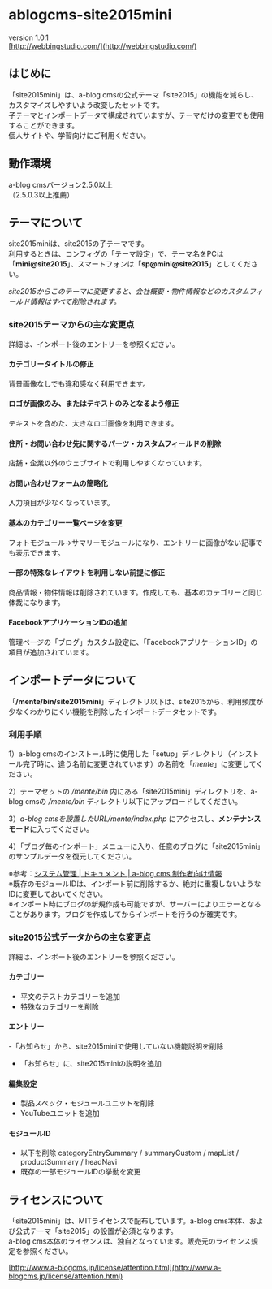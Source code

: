 # ablogcms-site2015mini

version 1.0.1  
[http://webbingstudio.com/](http://webbingstudio.com/)

## はじめに

「site2015mini」は、a-blog cmsの公式テーマ「site2015」の機能を減らし、カスタマイズしやすいよう改変したセットです。  
子テーマとインポートデータで構成されていますが、テーマだけの変更でも使用することができます。  
個人サイトや、学習向けにご利用ください。

## 動作環境

a-blog cmsバージョン2.5.0以上  
（2.5.0.3以上推薦）

## テーマについて

site2015miniは、site2015の子テーマです。  
利用するときは、コンフィグの「テーマ設定」で、テーマ名をPCは「**mini@site2015**」、スマートフォンは「**sp@mini@site2015**」としてください。

*site2015からこのテーマに変更すると、会社概要・物件情報などのカスタムフィールド情報はすべて削除されます。*

### site2015テーマからの主な変更点

詳細は、インポート後のエントリーを参照ください。

#### カテゴリータイトルの修正

背景画像なしでも違和感なく利用できます。

#### ロゴが画像のみ、またはテキストのみとなるよう修正

テキストを含めた、大きなロゴ画像を利用できます。

#### 住所・お問い合わせ先に関するパーツ・カスタムフィールドの削除

店舗・企業以外のウェブサイトで利用しやすくなっています。

#### お問い合わせフォームの簡略化

入力項目が少なくなっています。

#### 基本のカテゴリー一覧ページを変更

フォトモジュール→サマリーモジュールになり、エントリーに画像がない記事でも表示できます。

#### 一部の特殊なレイアウトを利用しない前提に修正

商品情報・物件情報は削除されています。作成しても、基本のカテゴリーと同じ体裁になります。

#### FacebookアプリケーションIDの追加

管理ページの「ブログ」カスタム設定に、「FacebookアプリケーションID」の項目が追加されています。

## インポートデータについて

「**/mente/bin/site2015mini**」ディレクトリ以下は、site2015から、利用頻度が少なくわかりにくい機能を削除したインポートデータセットです。 

### 利用手順

1）a-blog cmsのインストール時に使用した「setup」ディレクトリ（インストール完了時に、違う名前に変更されています）の名前を「*mente*」に変更してください。

2）テーマセットの */mente/bin* 内にある「site2015mini」ディレクトリを、a-blog cmsの */mente/bin* ディレクトリ以下にアップロードしてください。

3）*a-blog cmsを設置したURL/mente/index.php* にアクセスし、**メンテナンスモード**に入ってください。

4）「ブログ毎のインポート」メニューに入り、任意のブログに「site2015mini」のサンプルデータを復元してください。  

※参考：[システム管理 | ドキュメント | a-blog cms 制作者向け情報](http://developer.a-blogcms.jp/document/system/)   
※既存のモジュールIDは、インポート前に削除するか、絶対に重複しないようなIDに変更しておいてください。  
※インポート時にブログの新規作成も可能ですが、サーバーによりエラーとなることがあります。ブログを作成してからインポートを行うのが確実です。 

### site2015公式データからの主な変更点

詳細は、インポート後のエントリーを参照ください。

#### カテゴリー

- 平文のテストカテゴリーを追加
- 特殊なカテゴリーを削除

#### エントリー

-「お知らせ」から、site2015miniで使用していない機能説明を削除
- 「お知らせ」に、site2015miniの説明を追加

#### 編集設定

- 製品スペック・モジュールユニットを削除
- YouTubeユニットを追加

#### モジュールID

- 以下を削除 categoryEntrySummary / summaryCustom / mapList / productSummary / headNavi
- 既存の一部モジュールIDの挙動を変更

## ライセンスについて

「site2015mini」は、MITライセンスで配布しています。a-blog cms本体、および公式テーマ「site2015」の設置が必須となります。  
a-blog cms本体のライセンスは、独自となっています。販売元のライセンス規定を参照ください。

[http://www.a-blogcms.jp/license/attention.html](http://www.a-blogcms.jp/license/attention.html)
